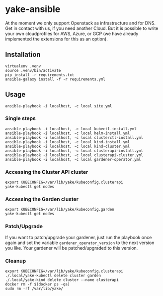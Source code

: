 # yake-ansible

At the moment we only support Openstack as infrastructure and for DNS. Get in contact with us, if you need another Cloud.
But it is possible to write your own cloudprofiles for AWS, Azure, or GCP (we have already implemented the extensions for this as an option).

## Installation

```
virtualenv .venv
source .venv/bin/activate
pip install -r requirements.txt
ansible-galaxy install -f -r requirements.yml
```

## Usage

```
ansible-playbook -i localhost, -c local site.yml
```

### Single steps

```
ansible-playbook -i localhost, -c local kubectl-install.yml
ansible-playbook -i localhost, -c local helm-install.yml
ansible-playbook -i localhost, -c local clusterctl-install.yml
ansible-playbook -i localhost, -c local kind-install.yml
ansible-playbook -i localhost, -c local kind-cluster.yml
ansible-playbook -i localhost, -c local clusterapi-install.yml
ansible-playbook -i localhost, -c local clusterapi-cluster.yml
ansible-playbook -i localhost, -c local gardener-operator.yml
```

### Accessing the Cluster API cluster

```
export KUBECONFIG=/var/lib/yake/kubeconfig.clusterapi
yake-kubectl get nodes
```

### Accessing the Garden cluster

```
export KUBECONFIG=/var/lib/yake/kubeconfig.garden
yake-kubectl get nodes
```

### Patch/Upgrade
If you want to patch/upgrade your gardener, just run the playbook once again and set the variable `gardener_operator_version` to the next version you like. Your gardener will be patched/upgraded to this version.

### Cleanup

```
export KUBECONFIG=/var/lib/yake/kubeconfig.clusterapi
./.local/yake-kubectl delete cluster garden
./.local/yake-kind delete cluster --name clusterapi
docker rm -f $(docker ps -qa)
sudo rm -rf /var/lib/yake/
```
